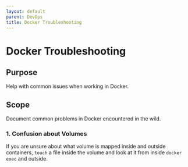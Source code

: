 ```yaml
---
layout: default
parent: DevOps
title: Docker Troubleshooting
---
```


# Docker Troubleshooting

## Purpose

Help with common issues when working in Docker.

## Scope

Document common problems in Docker encountered in the wild.

### 1. Confusion about Volumes

If you are unsure about what volume is mapped inside and outside containers, `touch` a file inside the volume and look at it from inside `docker exec` and outside.
